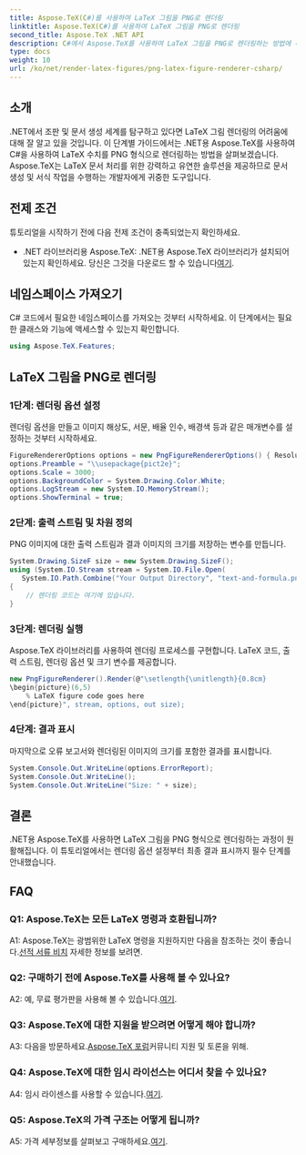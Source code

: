 ```yaml
---
title: Aspose.TeX(C#)를 사용하여 LaTeX 그림을 PNG로 렌더링
linktitle: Aspose.TeX(C#)를 사용하여 LaTeX 그림을 PNG로 렌더링
second_title: Aspose.TeX .NET API
description: C#에서 Aspose.TeX를 사용하여 LaTeX 그림을 PNG로 렌더링하는 방법에 대한 포괄적인 가이드를 살펴보세요. 코드 예제를 통해 단계별로 알아보세요.
type: docs
weight: 10
url: /ko/net/render-latex-figures/png-latex-figure-renderer-csharp/
---
```

## 소개

.NET에서 조판 및 문서 생성 세계를 탐구하고 있다면 LaTeX 그림 렌더링의 어려움에 대해 잘 알고 있을 것입니다. 이 단계별 가이드에서는 .NET용 Aspose.TeX를 사용하여 C#을 사용하여 LaTeX 수치를 PNG 형식으로 렌더링하는 방법을 살펴보겠습니다. Aspose.TeX는 LaTeX 문서 처리를 위한 강력하고 유연한 솔루션을 제공하므로 문서 생성 및 서식 작업을 수행하는 개발자에게 귀중한 도구입니다.

## 전제 조건

튜토리얼을 시작하기 전에 다음 전제 조건이 충족되었는지 확인하세요.

-  .NET 라이브러리용 Aspose.TeX: .NET용 Aspose.TeX 라이브러리가 설치되어 있는지 확인하세요. 당신은 그것을 다운로드 할 수 있습니다[여기](https://releases.aspose.com/tex/net/).

## 네임스페이스 가져오기

C# 코드에서 필요한 네임스페이스를 가져오는 것부터 시작하세요. 이 단계에서는 필요한 클래스와 기능에 액세스할 수 있는지 확인합니다.

```csharp
using Aspose.TeX.Features;
```

## LaTeX 그림을 PNG로 렌더링

### 1단계: 렌더링 옵션 설정

렌더링 옵션을 만들고 이미지 해상도, 서문, 배율 인수, 배경색 등과 같은 매개변수를 설정하는 것부터 시작하세요.

```csharp
FigureRendererOptions options = new PngFigureRendererOptions() { Resolution = 150 };
options.Preamble = "\\usepackage{pict2e}";
options.Scale = 3000;
options.BackgroundColor = System.Drawing.Color.White;
options.LogStream = new System.IO.MemoryStream();
options.ShowTerminal = true;
```

### 2단계: 출력 스트림 및 차원 정의

PNG 이미지에 대한 출력 스트림과 결과 이미지의 크기를 저장하는 변수를 만듭니다.

```csharp
System.Drawing.SizeF size = new System.Drawing.SizeF();
using (System.IO.Stream stream = System.IO.File.Open(
   System.IO.Path.Combine("Your Output Directory", "text-and-formula.png"), System.IO.FileMode.Create))
{
    // 렌더링 코드는 여기에 있습니다.
}
```

### 3단계: 렌더링 실행

Aspose.TeX 라이브러리를 사용하여 렌더링 프로세스를 구현합니다. LaTeX 코드, 출력 스트림, 렌더링 옵션 및 크기 변수를 제공합니다.

```csharp
new PngFigureRenderer().Render(@"\setlength{\unitlength}{0.8cm}
\begin{picture}(6,5)
    % LaTeX figure code goes here
\end{picture}", stream, options, out size);
```

### 4단계: 결과 표시

마지막으로 오류 보고서와 렌더링된 이미지의 크기를 포함한 결과를 표시합니다.

```csharp
System.Console.Out.WriteLine(options.ErrorReport);
System.Console.Out.WriteLine();
System.Console.Out.WriteLine("Size: " + size);
```

## 결론

.NET용 Aspose.TeX를 사용하면 LaTeX 그림을 PNG 형식으로 렌더링하는 과정이 원활해집니다. 이 튜토리얼에서는 렌더링 옵션 설정부터 최종 결과 표시까지 필수 단계를 안내했습니다.

## FAQ

### Q1: Aspose.TeX는 모든 LaTeX 명령과 호환됩니까?

 A1: Aspose.TeX는 광범위한 LaTeX 명령을 지원하지만 다음을 참조하는 것이 좋습니다.[선적 서류 비치](https://reference.aspose.com/tex/net/) 자세한 정보를 보려면.

### Q2: 구매하기 전에 Aspose.TeX를 사용해 볼 수 있나요?

 A2: 예, 무료 평가판을 사용해 볼 수 있습니다.[여기](https://releases.aspose.com/).

### Q3: Aspose.TeX에 대한 지원을 받으려면 어떻게 해야 합니까?

 A3: 다음을 방문하세요.[Aspose.TeX 포럼](https://forum.aspose.com/c/tex/47)커뮤니티 지원 및 토론을 위해.

### Q4: Aspose.TeX에 대한 임시 라이선스는 어디서 찾을 수 있나요?

 A4: 임시 라이센스를 사용할 수 있습니다.[여기](https://purchase.aspose.com/temporary-license/).

### Q5: Aspose.TeX의 가격 구조는 어떻게 됩니까?

A5: 가격 세부정보를 살펴보고 구매하세요.[여기](https://purchase.aspose.com/buy).